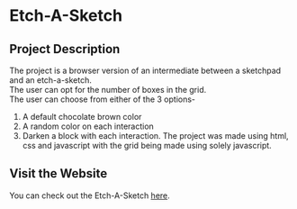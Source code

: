 # Etch-A-Sketch

## Project Description
The project is a browser version of an intermediate between a sketchpad and an etch-a-sketch.  
The user can opt for the number of boxes in the grid.  
The user can choose from either of the 3 options-  
1. A default chocolate brown color  
2. A random color on each interaction  
3. Darken a block with each interaction.
The project was made using html, css and javascript with the grid being made using solely javascript.  


## Visit the Website
You can check out the Etch-A-Sketch [here](https://rizzitsinha.github.io/etch-a-sketch/).